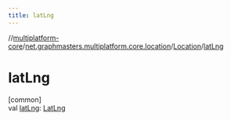 ```yaml
---
title: latLng
---
```

//[multiplatform-core](../../../index.html)/[net.graphmasters.multiplatform.core.location](../index.html)/[Location](index.html)/[latLng](lat-lng.html)



# latLng



[common]\
val [latLng](lat-lng.html): [LatLng](../../net.graphmasters.multiplatform.core.model/-lat-lng/index.html)




